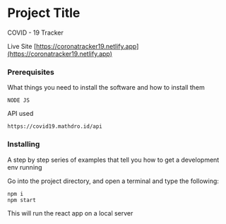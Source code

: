 # Project Title

COVID - 19 Tracker

Live Site [https://coronatracker19.netlify.app](https://coronatracker19.netlify.app)

### Prerequisites

What things you need to install the software and how to install them

```
NODE JS
```

API used 
```
https://covid19.mathdro.id/api
```

### Installing

A step by step series of examples that tell you how to get a development env running

Go into the project directory, and open a terminal and type the following:

```
npm i
npm start
```


This will run the react app on a local server

